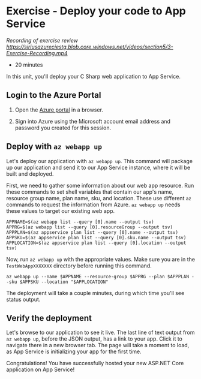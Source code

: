 # Exercise - Deploy your code to App Service

_Recording of exercise review_
_https://siriusazureciestg.blob.core.windows.net/videos/section5/3-Exercise-Recording.mp4_

* 20 minutes

In this unit, you'll deploy your C Sharp web application to App Service.

## Login to the Azure Portal

1. Open the [Azure portal](https://portal.azure.com) in a browser.

2. Sign into Azure using the Microsoft account email address and password you created for this session.

## Deploy with `az webapp up`

Let's deploy our application with `az webapp up`. This command will package up our application and send it to our App Service instance, where it will be built and deployed.

First, we need to gather some information about our web app resource. Run these commands to set shell variables that contain our app's name, resource group name, plan name, sku, and location. These use different `az` commands to request the information from Azure. `az webapp up` needs these values to target our existing web app.

    APPNAME=$(az webapp list --query [0].name --output tsv)
    APPRG=$(az webapp list --query [0].resourceGroup --output tsv)
    APPPLAN=$(az appservice plan list --query [0].name --output tsv)
    APPSKU=$(az appservice plan list --query [0].sku.name --output tsv)
    APPLOCATION=$(az appservice plan list --query [0].location --output tsv)

Now, run `az webapp up` with the appropriate values. Make sure you are in the `TestWebAppXXXXXXX` directory before running this command.

    az webapp up --name $APPNAME --resource-group $APPRG --plan $APPPLAN --sku $APPSKU --location "$APPLOCATION"

The deployment will take a couple minutes, during which time you'll see status output.

## Verify the deployment

Let's browse to our application to see it live. The last line of text output from `az webapp up`, before the JSON output, has a link to your app. Click it to navigate there in a new browser tab. The page will take a moment to load, as App Service is initializing your app for the first time.

Congratulations! You have successfully hosted your new ASP.NET Core application on App Service!
